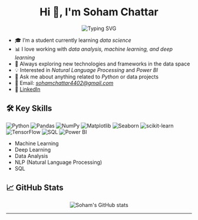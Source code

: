 <h1 align="center">Hi 👋, I'm Soham Chattar</h1>

<p align="center">
  <img src="https://readme-typing-svg.demolab.com?font=Fira+Code&pause=1000&width=435&lines=Aspiring+Data+Scientist+%7C+Student+%7C+Python+Enthusiast" alt="Typing SVG">
</p>

- 🎓 I’m a student currently learning *data science*  
- 📊 I love working with *data analysis, machine learning, and deep learning*  
- 🔬 Always exploring new technologies and frameworks in the data space  
- 💡 Interested in *Natural Language Processing* and *Power BI*  
- 💬 Ask me about anything related to *Python* or data projects  
- 📧 Email: *sohamchattar4402@gmail.com*  
- 🔗 [LinkedIn](https://www.linkedin.com/in/soham-chattar-1307a3311?utm_source=share&utm_campaign=share_via&utm_content=profile&utm_medium=android_app)

## 🛠 Key Skills

![Python](https://img.shields.io/badge/Python-3776AB?style=for-the-badge&logo=python&logoColor=white)
![Pandas](https://img.shields.io/badge/Pandas-150458?style=for-the-badge&logo=pandas&logoColor=white)
![NumPy](https://img.shields.io/badge/NumPy-013243?style=for-the-badge&logo=numpy&logoColor=white)
![Matplotlib](https://img.shields.io/badge/Matplotlib-11557c?style=for-the-badge&logo=matplotlib&logoColor=white)
![Seaborn](https://img.shields.io/badge/Seaborn-005571?style=for-the-badge)
![scikit-learn](https://img.shields.io/badge/scikit--learn-F7931E?style=for-the-badge&logo=scikit-learn&logoColor=white)
![TensorFlow](https://img.shields.io/badge/TensorFlow-FF6F00?style=for-the-badge&logo=tensorflow&logoColor=white)
![SQL](https://img.shields.io/badge/SQL-336791?style=for-the-badge&logo=postgresql&logoColor=white)
![Power BI](https://img.shields.io/badge/Power%20BI-F2C811?style=for-the-badge&logo=powerbi&logoColor=black)

- Machine Learning
- Deep Learning
- Data Analysis
- NLP (Natural Language Processing)
- SQL


## 📈 GitHub Stats

<p align="center">
  <img src="https://github-readme-stats.vercel.app/api?username=soham-4402&show_icons=true&theme=radical" alt="Soham's GitHub stats">
</p>


---
